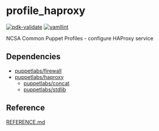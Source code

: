 # profile_haproxy

[![pdk-validate](https://github.com/ncsa/puppet-profile_haproxy/actions/workflows/pdk-validate.yml/badge.svg)](https://github.com/ncsa/puppet-profile_haproxy/actions/workflows/pdk-validate.yml)
[![yamllint](https://github.com/ncsa/puppet-profile_haproxy/actions/workflows/yamllint.yml/badge.svg)](https://github.com/ncsa/puppet-profile_haproxy/actions/workflows/yamllint.yml)

NCSA Common Puppet Profiles - configure HAProxy service

## Dependencies

- [puppetlabs/firewall](https://forge.puppet.com/puppetlabs/firewall)
- [puppetlabs/haproxy](https://forge.puppet.com/modules/puppetlabs/haproxy)
    - [puppetlabs/concat](https://forge.puppet.com/modules/puppetlabs/haproxy)
    - [puppetlabs/stdlib](https://forge.puppet.com/modules/puppetlabs/haproxy)

## Reference

[REFERENCE.md](REFERENCE.md)


